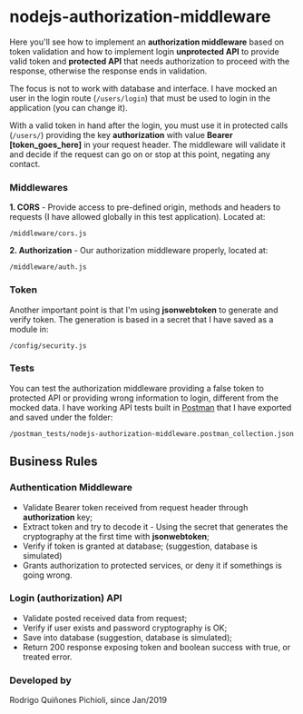 # nodejs-authorization-middleware
Here you'll see how to implement an **authorization middleware** based on token validation and how to implement login **unprotected  API** to provide valid token and **protected API** that needs authorization to proceed with the response, otherwise the response ends in validation.

The focus is not to work with database and interface. I have mocked an user in the login route (``/users/login``) that must be used to login in the application (you can change it). 

With a valid token in hand after the login, you must use it in protected calls (``/users/``) providing the key **authorization** with value **Bearer [token_goes_here]** in your request header. The middleware will validate it and decide if the request can go on or stop at this point, negating any contact.

### Middlewares
**1. CORS** - Provide access to pre-defined origin, methods and headers to requests (I have allowed globally in this test application). Located at:
```
/middleware/cors.js
```

**2. Authorization** - Our authorization middleware properly, located at:
```
/middleware/auth.js
```

### Token
Another important point is that I'm using **jsonwebtoken** to generate and verify token. The generation is based in a secret that I have saved as a module in:
```
/config/security.js
```

### Tests
You can test the authorization middleware providing a false token to protected API or providing wrong information to login, different from the mocked data. I have working API tests built in [Postman](https://www.getpostman.com/) that I have exported and saved under the folder:
```
/postman_tests/nodejs-authorization-middleware.postman_collection.json
```

## Business Rules
### Authentication Middleware
- Validate Bearer token received from request header through **authorization** key;
- Extract token and try to decode it - Using the secret that generates the cryptography at the first time with **jsonwebtoken**;
- Verify if token is granted at database; (suggestion, database is simulated)
- Grants authorization to protected services, or deny it if somethings is going wrong.

### Login (authorization) API
- Validate posted received data from request;
- Verify if user exists and password cryptography is OK;
- Save into database (suggestion, database is simulated);
- Return 200 response exposing token and boolean success with true, or treated error.

### Developed by
Rodrigo Quiñones Pichioli, since Jan/2019

